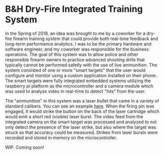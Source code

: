 # B&H Dry-Fire Integrated Training System

In the Spring of 2018, an idea was brought to me by a coworker for a dry-fire firearm training system that could provide both real-time feedback and long-term performance analytics. I was to be the primary hardware and software engineer, and my coworker was responsible for the business operations. The goal of this system was to allow police and other responsible firearm owners to practice advanced shooting drills that typically cannot be performed safetly with the use of live ammunition. The system consisted of one or more "smart targets" that the user would configure and monitor using a custom application installed on their phone. The smart targets were fully integrated embedded systems utilizing the raspberry pi platform as the microcontroller and a camera module which was used to analyze video in real-time to detect "hits" from the user.

The "ammunition" in this system was a laser bullet that came in a variety of standard calibers. You can see an example [here](https://www.laserammo.com/store/Training-Lasers/Laser-Cartridges-for-your-Firearms/Laser-Cartridges/SureStrike-9mm-Cartridge). When the firing pin was engaged, it would strike the button on the back of the laser cartridge which would emit a short red (visible) laser burst. The video feed from the integrated camera on the smart target was processed and analyzed to not only detect the presence of the laser strike, but also where the target was struck so that accuracy could be measured. Strikes from laser bursts were recorded and stored in memory on the microcontroller.

WIP. Coming soon!
